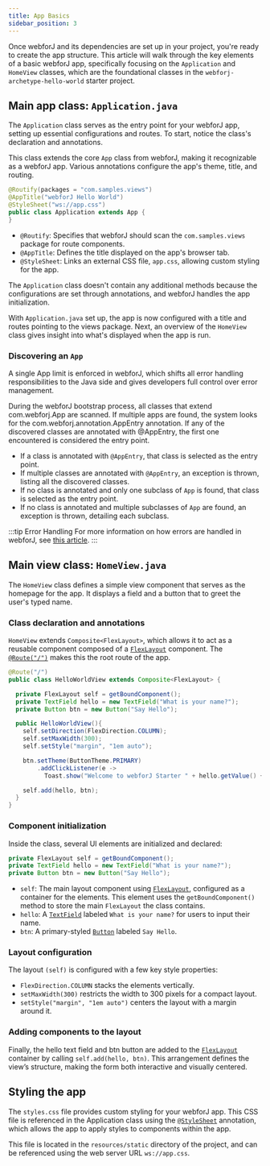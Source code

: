 ```yaml
---
title: App Basics
sidebar_position: 3
---
```


Once webforJ and its dependencies are set up in your project, you're ready to create the app structure. This article will walk through the key elements of a basic webforJ app, specifically focusing on the `Application` and `HomeView` classes, which are the foundational classes in the `webforj-archetype-hello-world` starter project.

## Main app class: `Application.java`

The `Application` class serves as the entry point for your webforJ app, setting up essential configurations and routes. To start, notice the class's declaration and annotations. 

This class extends the core `App` class from webforJ, making it recognizable as a webforJ app. Various annotations configure the app's theme, title, and routing.

```java
@Routify(packages = "com.samples.views")
@AppTitle("webforJ Hello World")
@StyleSheet("ws://app.css")
public class Application extends App {
}
```

- `@Routify`: Specifies that webforJ should scan the `com.samples.views` package for route components.
- `@AppTitle`: Defines the title displayed on the app's browser tab.
- `@StyleSheet`: Links an external CSS file, `app.css`, allowing custom styling for the app.

The `Application` class doesn't contain any additional methods because the configurations are set through annotations, and webforJ handles the app initialization.

With `Application.java` set up, the app is now configured with a title and routes pointing to the views package. Next, an overview of the `HomeView` class gives insight into what's displayed when the app is run.

### Discovering an `App`

A single <JavadocLink type="foundation" location="com/webforj/App" code='true'>App</JavadocLink> limit is enforced in webforJ, which shifts all error handling responsibilities to the Java side and gives developers full control over error management.

During the webforJ bootstrap process, all classes that extend <JavadocLink type="foundation" location="com/webforj/App" code='true'>com.webforj.App</JavadocLink> are scanned. If multiple apps are found, the system looks for the <JavadocLink type="foundation" location="com/webforj/annotation/AppEntry" code='true'>com.webforj.annotation.AppEntry</JavadocLink> annotation. If any of the discovered classes are annotated with <JavadocLink type="foundation" location="com/webforj/annotation/AppEntry" code='true' >@AppEntry</JavadocLink>, the first one encountered is considered the entry point.

- If a class is annotated with `@AppEntry`, that class is selected as the entry point.
- If multiple classes are annotated with `@AppEntry`, an exception is thrown, listing all the discovered classes.
- If no class is annotated and only one subclass of `App` is found, that class is selected as the entry point.
- If no class is annotated and multiple subclasses of `App` are found, an exception is thrown, detailing each subclass.

:::tip Error Handling
For more information on how errors are handled in webforJ, see [this article](../advanced/error-handling).
:::

## Main view class: `HomeView.java`

The `HomeView` class defines a simple view component that serves as the homepage for the app. It displays a field and a button that to greet the user's typed name.

### Class declaration and annotations

`HomeView` extends `Composite<FlexLayout>`, which allows it to act as a reusable component composed of a [`FlexLayout`](../components/flex-layout) component. The [`@Route("/")`](../routing/overview) makes this the root route of the app.

```java
@Route("/")
public class HelloWorldView extends Composite<FlexLayout> {

  private FlexLayout self = getBoundComponent();
  private TextField hello = new TextField("What is your name?");
  private Button btn = new Button("Say Hello");

  public HelloWorldView(){
    self.setDirection(FlexDirection.COLUMN);
    self.setMaxWidth(300);
    self.setStyle("margin", "1em auto");

    btn.setTheme(ButtonTheme.PRIMARY)
        .addClickListener(e -> 
          Toast.show("Welcome to webforJ Starter " + hello.getValue() + "!", Theme.GRAY));

    self.add(hello, btn);
  }
}
```

<!-- TODO update/reinstate this section once hello world is overhauled -->

<!-- ### Component initialization

Inside the class, several UI elements are initialized and declared:

```java
private FlexLayout self = getBoundComponent();
private Img image = new Img("context://images/logo.svg");
private H1 title = new H1("Welcome to webforJ");
private Button counter = new Button("Count is 0");
private Anchor docs = new Anchor("https://documentation.webforj.com/", "Check out the docs to learn more");
private int count = 0;
```

- `self`: The main layout component using [`FlexLayout`](../components/flex-layout), configured as a container for the elements. This element uses the `getBoundComponent()` method to store the main `FlexLayout` the class contains.
- `image`: Displays an SVG logo.
- `title`: Shows a welcome message.
- `counter`: A button labeled `Count is 0`, which updates each time it's clicked.
- `docs`: A link to the webforJ documentation.

### Constructor and layout configuration

The constructor sets up the layout and component interactions:

```java
public HomeView() {
    self.addClassName("home-view");
    self.setDirection(FlexDirection.COLUMN)
        .setJustifyContent(FlexJustifyContent.CENTER)
        .setAlignment(FlexAlignment.CENTER)
        .setSpacing("3em")
        .setStyle("height", "100dvh");

    counter.setTheme(ButtonTheme.PRIMARY);
    counter.onClick(e -> counter.setText("Current Count: " + (++count)));

    self.add(image, title, counter, docs);
}
```

- Layout Settings: The [`FlexLayout`](../components/flex-layout) is configured to stack items vertically, using `FlexDirection.COLUMN`, center them using `FlexJustifyContent.CENTER and FlexAlignment.CENTER`, and add spacing by calling `setSpacing("3em")`.
- Button Action: The counter button uses a click event listener, `onClick`, to increment the count and update its label whenever it’s clicked.
- Component Addition: Finally, all elements are added to the layout via `self.add(image, title, counter, and docs)`. -->

### Component initialization

Inside the class, several UI elements are initialized and declared:

```java
private FlexLayout self = getBoundComponent();
private TextField hello = new TextField("What is your name?");
private Button btn = new Button("Say Hello");
```

- `self`: The main layout component using [`FlexLayout`](../components/flex-layout), configured as a container for the elements. This element uses the `getBoundComponent()` method to store the main `FlexLayout` the class contains.
- `hello`: A [`TextField`](../components/fields/textfield) labeled `What is your name?` for users to input their name.
- `btn`: A primary-styled [`Button`](../components/button) labeled `Say Hello`.

### Layout configuration

The layout `(self)` is configured with a few key style properties:

- `FlexDirection.COLUMN` stacks the elements vertically.
- `setMaxWidth(300)` restricts the width to 300 pixels for a compact layout.
- `setStyle("margin", "1em auto")` centers the layout with a margin around it.

### Adding components to the layout
Finally, the hello text field and btn button are added to the [`FlexLayout`](../components/flex-layout) container by calling `self.add(hello, btn)`. This arrangement defines the view’s structure, making the form both interactive and visually centered.

## Styling the app

The `styles.css` file provides custom styling for your webforJ app. This CSS file is referenced in the Application class using the [`@StyleSheet`](../managing-resources/importing-assets#importing-css-files) annotation, which allows the app to apply styles to components within the app.

This file is located in the `resources/static` directory of the project, and can be referenced using the web server URL `ws://app.css`.

<GiscusComments />